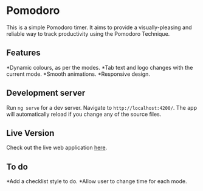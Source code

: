 # Pomodoro

This is a simple Pomodoro timer. It aims to provide a visually-pleasing and reliable way to track productivity using the Pomodoro Technique.

## Features

*Dynamic colours, as per the modes.
*Tab text and logo changes with the current mode.
*Smooth animations.
*Responsive design.

## Development server

Run `ng serve` for a dev server. Navigate to `http://localhost:4200/`. The app will automatically reload if you change any of the source files.

## Live Version

Check out the live web application [here](https://www.pomodoro.ghinmine.xyz).

## To do

*Add a checklist style to do.
*Allow user to change time for each mode.

